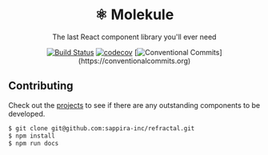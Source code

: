 <div align="center">
  <h1>⚛️ Molekule</h1>
  <p>The last React component library you'll ever need</p>


  [![Build Status](https://travis-ci.org/sappira-inc/molekule.svg?branch=master)](https://travis-ci.org/sappira-inc/molekule)
  [![codecov](https://codecov.io/gh/sappira-inc/molekule/branch/master/graph/badge.svg)](https://codecov.io/gh/sappira-inc/molekule)
  [![Conventional Commits](https://img.shields.io/badge/Conventional%20Commits-:D-blue.svg?style="flats")](https://conventionalcommits.org)
</div>


## Contributing

Check out the [projects](https://github.com/sappira-inc/refractal/projects) to see if there are any outstanding components to be developed.

```sh
$ git clone git@github.com:sappira-inc/refractal.git
$ npm install
$ npm run docs
```
